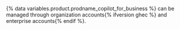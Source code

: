 {% data variables.product.prodname_copilot_for_business %} can be managed through organization accounts{% ifversion ghec %} and enterprise accounts{% endif %}.
